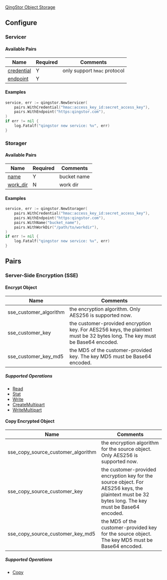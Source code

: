 [QingStor Object Storage](https://www.qingcloud.com/products/qingstor/)

## Configure

### Servicer

#### Available Pairs

| Name                                         | Required | Comments                     |
| -------------------------------------------- | -------- | ---------------------------- |
| [credential](go-storage/pairs/credential.md) | Y        | only support `hmac` protocol |
| [endpoint](go-storage/pairs/endpoint.md)     | Y        |                              |

#### Examples

```go
service, err := qingstor.NewServicer(
    pairs.WithCredential("hmac:access_key_id:secret_access_key"),
    pairs.WithEndpoint("https:qingstor.com"),
)
if err != nil {
    log.Fatalf("qingstor new service: %v", err)
}
```

### Storager

#### Available Pairs

| Name                                     | Required | Comments    |
| ---------------------------------------- | -------- | ----------- |
| [name](go-storage/pairs/name.md)         | Y        | bucket name |
| [work_dir](go-storage/pairs/work_dir.md) | N        | work dir    |

#### Examples

```go
service, err := qingstor.NewStorager(
    pairs.WithCredential("hmac:access_key_id:secret_access_key"),
    pairs.WithEndpoint("https:qingstor.com"),
    pairs.WithName("bucket_name"),
    pairs.WithWorkDir("/path/to/workdir"),
)
if err != nil {
    log.Fatalf("qingstor new service: %v", err)
}
```

## Pairs

### Server-Side Encryption (SSE)

#### Encrypt Object

| Name                     | Comments                                                                                                                    |
| ------------------------ | --------------------------------------------------------------------------------------------------------------------------- |
| sse_customer_algorithm | the encryption algorithm. Only AES256 is supported now.                                                                     |
| sse_customer_key       | the customer-provided encryption key. For AES256 keys, the plaintext must be 32 bytes long. The key must be Base64 encoded. |
| sse_customer_key_md5   | the MD5 of the customer-provided key. The key MD5 must be Base64 encoded.                                                   |

##### Supported Operations

- [Read](../operations/storager/read.md)
- [Stat](../operations/storager/stat.md)
- [Write](../operations/storager/write.md)
- [CreateMultipart](../operations/multiparter/create_multipart.md)
- [WriteMultipart](../operations/multiparter/write_multipart.md)

#### Copy Encrypted Object

| Name                                   | Comments                                                                                                                                          |
| -------------------------------------- | ------------------------------------------------------------------------------------------------------------------------------------------------- |
| sse_copy_source_customer_algorithm | the encryption algorithm for the source object. Only AES256 is supported now.                                                                     |
| sse_copy_source_customer_key       | the customer-provided encryption key for the source object. For AES256 keys, the plaintext must be 32 bytes long. The key must be Base64 encoded. |
| sse_copy_source_customer_key_md5   | the MD5 of the customer-provided key for the source object. The key MD5 must be Base64 encoded.                                                   |

##### Supported Operations

- [Copy](../operations/copy.md)
